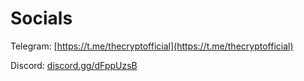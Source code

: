 # Socials

Telegram: [https://t.me/thecryptofficial](https://t.me/thecryptofficial)

Discord:  [discord.gg/dFppUzsB](https://t.co/Z9bApmhuvQ?amp=1)

